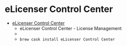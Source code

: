 # eLicenser Control Center
- [eLicenser Control Center](https://www.steinberg.net/en/company/technologies/elicenser.html)
  -  eLicenser Control Center - License Management
  - 
  - `brew cask install eLicenser Control Center`
